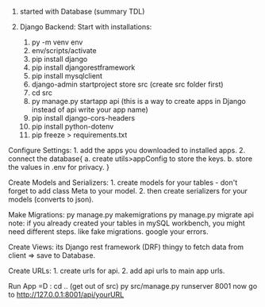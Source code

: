 1.	started with Database (summary TDL)

2.	Django Backend:
Start with installations:
    1.	py -m venv env
    2.	env/scripts/activate
    3.	pip install django
    4.	pip install djangorestframework
    5.	pip install mysqlclient
    6.	django-admin startproject store src (create src folder first)
    7.	cd src
    8.	py manage.py startapp api (this is a way to create apps in Django instead of api write your app name)
    9.	pip install django-cors-headers
    10.	pip install python-dotenv
    11.	pip freeze > requirements.txt

Configure Settings:
    1. add the apps you downloaded to installed apps.
    2. connect the database{
        a. create utils>appConfig to store the keys.
        b. store the values in .env for privacy.
    }

Create Models and Serializers:
    1. create models for your tables - don't forget to add
    class Meta to your model.
    2. then create serializers for your models (converts to json).

Make Migrations:
    py manage.py makemigrations
    py manage.py migrate api
    note: if you already created your tables in mySQL workbench,
    you might need different steps. like fake migrations. google
    your errors.

Create Views:
    its Django rest framework (DRF) thingy to 
    fetch data from client => save to Database.

Create URLs:
    1. create urls for api.
    2. add api urls to main app urls.

Run App =D :
    cd .. (get out of src)
    py src/manage.py runserver 8001
    now go to http://127.0.0.1:8001/api/yourURL 
     
